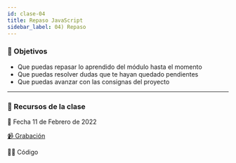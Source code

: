 ```yaml
---
id: clase-04
title: Repaso JavaScript
sidebar_label: 04) Repaso
---
```


### 🏁 Objetivos

- Que puedas repasar lo aprendido del módulo hasta el momento
- Que puedas resolver dudas que te hayan quedado pendientes
- Que puedas avanzar con las consignas del proyecto

---

### 🚀 Recursos de la clase

📆 Fecha 11 de Febrero de 2022

[📹 Grabación](https://us02web.zoom.us/rec/share/cdV-_gWnEPhi7Y63PGPThZaw4hPhEP7CIxVsyaW3gY5ziovN2pTy1a9TNp5ZbXfJ.upxL7FKk0-IoWW6K?startTime=1644617200000)

👩‍💻 Código
